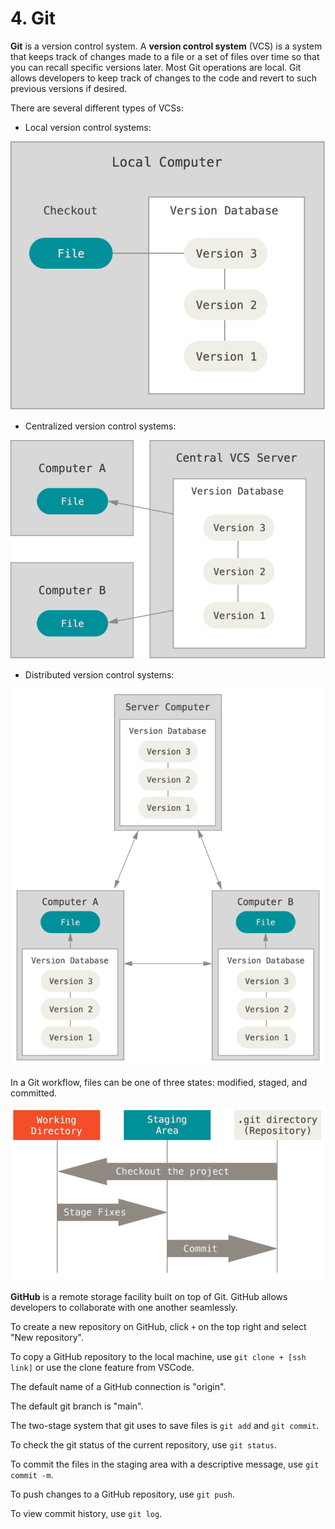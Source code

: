 # 4. Git

**Git** is a version control system. A **version control system** (VCS) is a system that keeps track of changes made to a file or a set of files over time so that you can recall specific versions later. Most Git operations are local. Git allows developers to keep track of changes to the code and revert to such previous versions if desired.

There are several different types of VCSs:

- Local version control systems:

![alt text](image-3.png)

- Centralized version control systems:

![alt text](image-4.png)

- Distributed version control systems:

![alt text](image-5.png)

In a Git workflow, files can be one of three states: modified, staged, and committed.

![alt text](image-6.png)

**GitHub** is a remote storage facility built on top of Git. GitHub allows developers to collaborate with one another seamlessly.

To create a new repository on GitHub, click `+` on the top right and select "New repository".

To copy a GitHub repository to the local machine, use `git clone + [ssh link]` or use the clone feature from VSCode.

The default name of a GitHub connection is "origin".

The default git branch is "main".

The two-stage system that git uses to save files is `git add` and `git commit`.

To check the git status of the current repository, use `git status`.

To commit the files in the staging area with a descriptive message, use `git commit -m`.

To push changes to a GitHub repository, use `git push`.

To view commit history, use `git log`.
